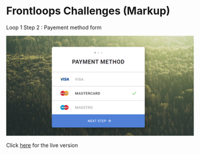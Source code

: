 # Frontloops Challenges (Markup)

Loop 1 Step 2 : Payement method form

![preview image](./design/preview.png "Click below for live version")

Click [here](https://zathio.github.io/frontloops-challenges/loop1-step2/) for the live version